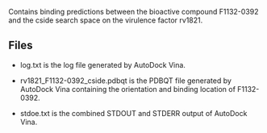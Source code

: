 Contains binding predictions between the bioactive compound F1132-0392 and the cside search space on the virulence factor rv1821.

## Files

- log.txt is the log file generated by AutoDock Vina.

- rv1821_F1132-0392_cside.pdbqt is the PDBQT file generated by AutoDock Vina containing the orientation and binding location of F1132-0392.

- stdoe.txt is the combined STDOUT and STDERR output of AutoDock Vina.

